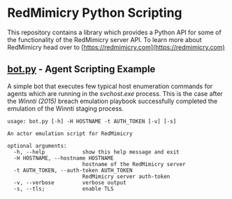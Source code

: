 # RedMimicry Python Scripting

This repository contains a library which provides a Python API for some of the functionality of the RedMimicry server API.
To learn more about RedMimicry head over to [https://redmimicry.com](https://redmimicry.com)

## [bot.py](bot.py) -  Agent Scripting Example

A simple bot that executes few typical host enumeration commands for agents which are running in the *svchost.exe* process. This is the case after the *Winnti (2015)* breach emulation playbook successfully completed the emulation of the Winnti staging process.

```text
usage: bot.py [-h] -H HOSTNAME -t AUTH_TOKEN [-v] [-s]

An actor emulation script for RedMimicry

optional arguments:
  -h, --help            show this help message and exit
  -H HOSTNAME, --hostname HOSTNAME
                        hostname of the RedMimicry server
  -t AUTH_TOKEN, --auth-token AUTH_TOKEN
                        RedMimicry server auth-token
  -v, --verbose         verbose output
  -s, --tls;            enable TLS
```
